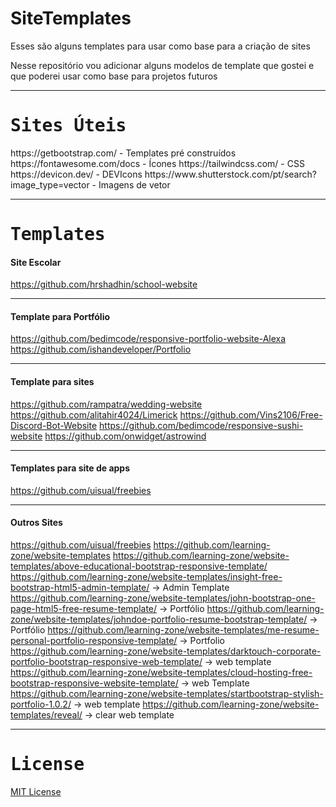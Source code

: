 # SiteTemplates
Esses são alguns templates para usar como base para a criação de sites

Nesse repositório vou adicionar alguns modelos de template que gostei e que poderei usar como base para projetos futuros

<hr>
<samp><h1> Sites Úteis </h1></samp>
https://getbootstrap.com/ - Templates pré construídos
https://fontawesome.com/docs - Ícones 
https://tailwindcss.com/ - CSS
https://devicon.dev/  - DEVIcons
https://www.shutterstock.com/pt/search?image_type=vector - Imagens de vetor


<hr>
<samp><h1> Templates </h1></samp>


<samp><h4> Site Escolar </samp></h4>
https://github.com/hrshadhin/school-website
<hr>


<samp><h4> Template para Portfólio </samp></h4>
https://github.com/bedimcode/responsive-portfolio-website-Alexa 
https://github.com/ishandeveloper/Portfolio
<hr>


<samp><h4> Template para sites </samp></h4>
https://github.com/rampatra/wedding-website
https://github.com/alitahir4024/Limerick
https://github.com/Vins2106/Free-Discord-Bot-Website
https://github.com/bedimcode/responsive-sushi-website
https://github.com/onwidget/astrowind
<hr>


<samp><h4> Templates para site de apps </samp></h4>
https://github.com/uisual/freebies
<hr>


<samp><h4> Outros Sites </samp></h4>
https://github.com/uisual/freebies
https://github.com/learning-zone/website-templates
https://github.com/learning-zone/website-templates/above-educational-bootstrap-responsive-template/
https://github.com/learning-zone/website-templates/insight-free-bootstrap-html5-admin-template/ -> Admin Template
https://github.com/learning-zone/website-templates/john-bootstrap-one-page-html5-free-resume-template/ -> Portfólio
https://github.com/learning-zone/website-templates/johndoe-portfolio-resume-bootstrap-template/ -> Portfólio
https://github.com/learning-zone/website-templates/me-resume-personal-portfolio-responsive-template/ -> Portfolio
https://github.com/learning-zone/website-templates/darktouch-corporate-portfolio-bootstrap-responsive-web-template/ -> web template
https://github.com/learning-zone/website-templates/cloud-hosting-free-bootstrap-responsive-website-template/ -> web Template
https://github.com/learning-zone/website-templates/startbootstrap-stylish-portfolio-1.0.2/ -> web template
https://github.com/learning-zone/website-templates/reveal/ -> clear web template


<hr>
<samp><h1> License </h1></samp>
<a href="https://github.com/CoCreate-app/CoCreate-website/blob/master/LICENSE"> MIT License</a>

